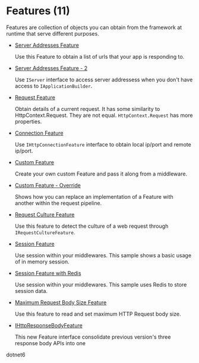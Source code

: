 # Features (11)

  Features are collection of objects you can obtain from the framework at runtime that serve different purposes.

  * [Server Addresses Feature](/projects/features/features-server-addresses)

    Use this Feature to obtain a list of urls that your app is responding to.

  * [Server Addresses Feature - 2](/projects/features/features-server-addresses-2)

    Use `IServer` interface to access server addressess when you don't have access to `IApplicationBuilder`. 

  * [Request Feature](/projects/features/features-server-request)

    Obtain details of a current request. It has some similarity to HttpContext.Request. They are not equal. `HttpContext.Request` has more properties.  

  * [Connection Feature](/projects/features/features-connection)

    Use `IHttpConnectionFeature` interface to obtain local ip/port and remote ip/port. 

  * [Custom Feature](/projects/features/features-server-custom)

    Create your own custom Feature and pass it along from a middleware. 

  * [Custom Feature - Override](/projects/features/features-server-custom-override)

    Shows how you can replace an implementation of a Feature with another within the request pipeline.

  * [Request Culture Feature](/projects/features/features-request-culture)

    Use this feature to detect the culture of a web request through `IRequestCultureFeature`. 

  * [Session Feature](/projects/features/features-session)

    Use session within your middlewares. This sample shows a basic usage of in memory session. 

  * [Session Feature with Redis](/projects/features/features-session-redis-2)

    Use session within your middlewares. This sample uses Redis to store session data. 

  * [Maximum Request Body Size Feature](/projects/features/features-max-request-body-size)

    Use this feature to read and set maximum HTTP Request body size.

  * [IHttpResponseBodyFeature](/projects/features/features-http-body-response)

    This new Feature interface consolidate previous version's three response body APIs into one

dotnet6
